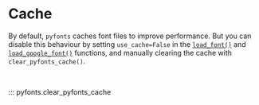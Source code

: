 # Cache

By default, `pyfonts` caches font files to improve performance. But you can disable this behaviour by setting `use_cache=False` in the [`load_font()`](../load_font) and [`load_google_font()`](../load_google_font) functions, and manually clearing the cache with `clear_pyfonts_cache()`.

<br>

::: pyfonts.clear_pyfonts_cache

<br>
